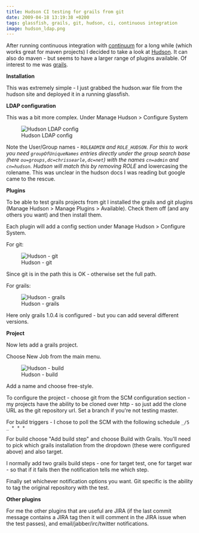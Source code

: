 ```yaml
---
title: Hudson CI testing for grails from git
date: 2009-04-18 13:19:38 +0200
tags: glassfish, grails, git, hudson, ci, continuous integration
image: hudson_ldap.png
---
```


After running continuous integration with [continuum](http://continuum.apache.org/) for a long while (which works great for maven projects) I decided to take a look at [Hudson](https://hudson.dev.java.net/). It can also do maven - but seems to have a larger range of plugins available. Of interest to me was [grails](http://grails.org).

**Installation**

This was extremely simple - I just grabbed the hudson.war file from the hudson site and deployed it in a running glassfish.

**LDAP configuration**

This was a bit more complex. Under Manage Hudson > Configure System

<figure class="figure w-100 text-center">
  <img class="figure-img img-fluid rounded" src="/images/posts/2009/04/hudson_ldap.png" title="Hudson LDAP config" alt="Hudson LDAP config"/>
  <figcaption class="figure-caption">Hudson LDAP config</figcaption>
</figure>

Note the User/Group names - <code>ROLE*ADMIN</code> and <code>ROLE_HUDSON</code>. For this to work you need <code>groupOfUniqueNames</code> entries directly under the group search base (here <code>ou=groups,dc=chrissearle,dc=net</code>) with the names <code>cn=admin</code> and <code>cn=hudson</code>. Hudson will match this by removing ROLE* and lowercasing the rolename. This was unclear in the hudson docs I was reading but google came to the rescue.

**Plugins**

To be able to test grails projects from git I installed the grails and git plugins (Manage Hudson > Manage Plugins > Available). Check them off (and any others you want) and then install them.

Each plugin will add a config section under Manage Hudson > Configure System.

For git:

<figure class="figure w-100 text-center">
  <img class="figure-img img-fluid rounded" src="/images/posts/2009/04/hudson_git" title="Hudson - git" alt="Hudson - git"/>
  <figcaption class="figure-caption">Hudson - git</figcaption>
</figure>

Since git is in the path this is OK - otherwise set the full path.

For grails:

<figure class="figure w-100 text-center">
  <img class="figure-img img-fluid rounded" src="/images/posts/2009/04/hudson_grails" title="Hudson - grails" alt="Hudson - grails"/>
  <figcaption class="figure-caption">Hudson - grails</figcaption>
</figure>

Here only grails 1.0.4 is configured - but you can add several different versions.

**Project**

Now lets add a grails project.

Choose New Job from the main menu.

<figure class="figure w-100 text-center">
  <img class="figure-img img-fluid rounded" src="/images/posts/2009/04/hudson_build.png" title="Hudson - build" alt="Hudson - build"/>
  <figcaption class="figure-caption">Hudson - build</figcaption>
</figure>

Add a name and choose free-style.

To configure the project - choose git from the SCM configuration section - my projects have the ability to be cloned over http - so just add the clone URL as the git repository url. Set a branch if you're not testing master.

For build triggers - I chose to poll the SCM with the following schedule <code>_/5 _ \* \* \*</code>

For build choose "Add build step" and choose Build with Grails. You'll need to pick which grails installation from the dropdown (these were configured above) and also target.

I normally add two grails build steps - one for target test, one for target war - so that if it fails then the notification tells me which step.

Finally set whichever notification options you want. Git specific is the ability to tag the original repository with the test.

**Other plugins**

For me the other plugins that are useful are JIRA (if the last commit message contains a JIRA tag then it will comment in the JIRA issue when the test passes), and email/jabber/irc/twitter notifications.
